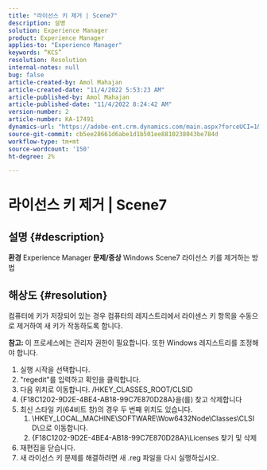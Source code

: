 ```yaml
---
title: "라이선스 키 제거 | Scene7"
description: 설명
solution: Experience Manager
product: Experience Manager
applies-to: "Experience Manager"
keywords: “KCS”
resolution: Resolution
internal-notes: null
bug: false
article-created-by: Amol Mahajan
article-created-date: "11/4/2022 5:53:23 AM"
article-published-by: Amol Mahajan
article-published-date: "11/4/2022 8:24:42 AM"
version-number: 2
article-number: KA-17491
dynamics-url: "https://adobe-ent.crm.dynamics.com/main.aspx?forceUCI=1&pagetype=entityrecord&etn=knowledgearticle&id=e057a8fd-045c-ed11-9561-6045bd006704"
source-git-commit: cb5ee28661d6abe1d1b501ee8810238043be784d
workflow-type: tm+mt
source-wordcount: '150'
ht-degree: 2%

---
```


# 라이선스 키 제거 | Scene7

## 설명 {#description}

<b>환경</b>
Experience Manager
<b>문제/증상</b>
Windows Scene7 라이선스 키를 제거하는 방법


## 해상도 {#resolution}


컴퓨터에 키가 저장되어 있는 경우 컴퓨터의 레지스트리에서 라이센스 키 항목을 수동으로 제거하여 새 키가 작동하도록 합니다.

<b>참고: </b>이 프로세스에는 관리자 권한이 필요합니다. 또한 Windows 레지스트리를 조정해야 합니다.

1. 실행 시작을 선택합니다.
2. &quot;regedit&quot;를 입력하고 확인을 클릭합니다.
3. 다음 위치로 이동합니다. /HKEY_CLASSES_ROOT/CLSID
4. {F18C1202-9D2E-4BE4-AB18-99C7E870D28A}을(를) 찾고 삭제합니다
5. 최신 스타일 키(64비트 창)의 경우 두 번째 위치도 있습니다.
   1. \HKEY_LOCAL_MACHINE\SOFTWARE\Wow6432Node\Classes\CLSID\으로 이동합니다.
   2. {F18C1202-9D2E-4BE4-AB18-99C7E870D28A}\Licenses 찾기 및 삭제
6. 재편집을 닫습니다.
7. 새 라이선스 키 문제를 해결하려면 새 .reg 파일을 다시 실행하십시오.

